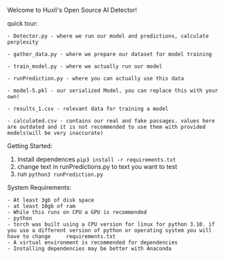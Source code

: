 Welcome to Huxli's Open Source AI Detector!

quick tour:

    - Detector.py - where we run our model and predictions, calculate perplexity   
    
    - gather_data.py - where we prepare our dataset for model training
    
    - train_model.py - where we actually run our model
    
    - runPrediction.py - where you can actually use this data
    
    - model-5.pkl - our serialized Model, you can replace this with your own!
    
    - results_1.csv - relevant data for training a model
    
    - calculated.csv - contains our real and fake passages. values here are outdated and it is not recommended to use them with provided models(will be very inaccurate)

Getting Started:

1. Install dependences `pip3 install -r requirements.txt`
2. change text in runPredictions.py to text you want to test
3. run `python3 runPrediction.py`

System Requirements:

    - At least 3gb of disk space
    - at least 10gb of ram
    - While this runs on CPU a GPU is recommended
    - python
    - torch was built using a CPU version for linux for python 3.10. if you use a different version of python or operating system you will have to change     requirements.txt
    - A virtual environment is recommended for dependencies
    - Installing dependencies may be better with Anaconda 
